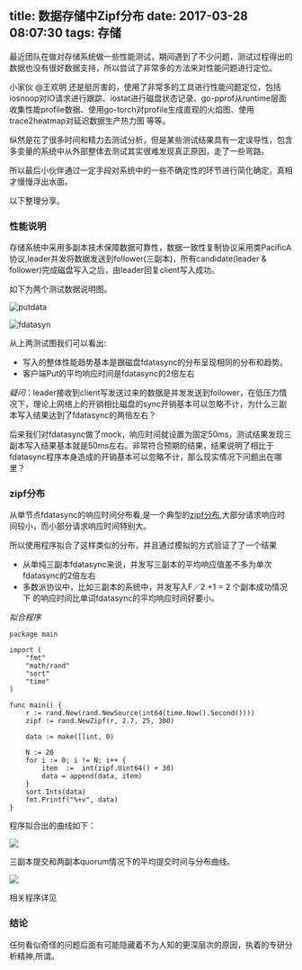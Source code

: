 title: 数据存储中Zipf分布
date: 2017-03-28 08:07:30
tags: 存储
---

最近团队在做对存储系统做一些性能测试，期间遇到了不少问题，测试过程得出的数据也没有很好数据支持，所以尝试了非常多的方法来对性能问题进行定位。

小家伙 @王欢明 还是挺厉害的，使用了非常多的工具进行性能问题定位，包括iosnoop对IO请求进行跟踪、iostat进行磁盘状态记录、go-pprof从runtime层面收集性能profile数据、使用go-torch对profile生成直观的火焰图、使用trace2heatmap对延迟数据生产热力图 等等。

纵然是花了很多时间和精力去测试分析，但是某些测试结果具有一定误导性，包含多变量的系统中从外部整体去测试其实很难发现真正原因，走了一些弯路。

所以最后小伙伴通过一定手段对系统中的一些不确定性的环节进行简化确定，真相才慢慢浮出水面。

以下整理分享。

### 性能说明

存储系统中采用多副本技术保障数据可靠性，数据一致性复制协议采用类PacificA协议,leader并发将数据发送到follower(三副本)，所有candidate(leader & follower)完成磁盘写入之后，由leader回复client写入成功。

如下为两个测试数据说明图。

![putdata](http://tompublic.nos-eastchina1.126.net/putdata.jpg)

![fdatasyn](http://tompublic.nos-eastchina1.126.net/fdatasync.jpg)

从上两测试图我们可以看出:

* 写入的整体性能趋势基本是跟磁盘fdatasync的分布呈现相同的分布和趋势。 
* 客户端Put的平均响应时间是fdatasync的2倍左右

*疑问*：leader接收到client写发送过来的数据是并发发送到follower，在低压力情况下，理论上网络上的开销相比磁盘的sync开销基本可以忽略不计，为什么三副本写入结果达到了fdatasync的两倍左右？

后来我们对fdatasync做了mock，响应时间就设置为固定50ms，测试结果发现三副本写入结果基本就是50ms左右。非常符合预期的结果，结果说明了相比于fdatasync程序本身造成的开销基本可以忽略不计，那么现实情况下问题出在哪里？

### zipf分布

从单节点fdatasync的响应时间分布看,是一个典型的[zipf分布](https://zh.wikipedia.org/zh-cn/齊夫定律),大部分请求响应时间较小，而小部分请求响应时间特别大。

所以使用程序拟合了这样类似的分布，并且通过模拟的方式验证了了一个结果

* 从单纯三副本fdatasync来说，并发写三副本的平均响应值差不多为单次fdatasync的2倍左右
* 多数派协议中，比如三副本的系统中，并发写入F／2 +1 = 2 个副本成功情况下 的响应时间比单词fdatasync的平均响应时间好要小。 
	
*拟合程序*
	
	package main
	
	import (
	    "fmt"
	    "math/rand"
	    "sort"
	    "time"
	)
	
	func main() {
	    r := rand.New(rand.NewSource(int64(time.Now().Second())))
	    zipf := rand.NewZipf(r, 2.7, 25, 300)
	
	    data := make([]int, 0)
	
	    N := 20
	    for i := 0; i != N; i++ {
	        item  :=  int(zipf.Uint64() + 30)
	        data = append(data, item)
	    }
	    sort.Ints(data)
	    fmt.Printf("%+v", data)
	}

程序拟合出的曲线如下：

![](http://tompublic.nos-eastchina1.126.net/zipf-simu.png)

三副本提交和两副本quorum情况下的平均提交时间与分布曲线。

![](http://tompublic.nos-eastchina1.126.net/zipf_avg_simu.png)

相关程序详见

### 结论

任何看似奇怪的问题后面有可能隐藏着不为人知的更深层次的原因，执着的专研分析精神,所谓。
